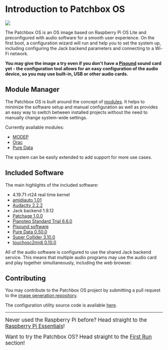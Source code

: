 # Introduction to Patchbox OS

![](https://raw.githubusercontent.com/wiki/BlokasLabs/patchbox-os-gen/images/PatchboxOS.png)

The Patchbox OS is an OS image based on Raspberry Pi OS Lite and preconfigured with audio software for a smooth user experience. On the first boot, a configuration wizard will run and help you to set the system up, including configuring the Jack backend parameters and connecting to a Wi-Fi network.

**You may give the image a try even if you don't have a <a href="https://blokas.io/pisound/" target="_blank">Pisound</a> sound card yet - the configuration tool allows for an easy configuration of the audio device, so you may use built-in, USB or other audio cards.**


## Module Manager

The Patchbox OS is built around the concept of [modules](Modules.md). It helps to minimize the software setup and manual configuration as well as provides an easy way to switch between installed projects without the need to manually change system-wide settings.

Currently available modules:

- <a href="https://blokas.io/MODEP/" target="_blank">MODEP</a>
- <a href="https://community.blokas.io/t/orac-2-0-for-the-raspberry-pi/1099" target="_blank">Orac</a>
- <a href="https://puredata.info/" target='_blank'>Pure Data</a> 

The system can be easily extended to add support for more use cases.

## Included Software

The main highlights of the included software:

- 4.19.71-rt24 real time kernel
- [amidiauto 1.01](amidiauto.md)
- [Audacity 2.2.2](SoftwareGuides.md#audacity)
- Jack backend 1.9.12
- [Patchage 1.0.0](SoftwareGuides.md#patchage)
- [Pianoteq Standard Trial 6.6.0](SoftwareGuides.md#pianoteq-standard-trial)
- <a href="https://blokas.io/pisound/docs/Pisound-App/" target="_blank">Pisound software</a>
- [Pure Data 0.50.0](SoftwareGuides.md#pure-data)
- [Super Collider 3.10.0](SoftwareGuides.md#supercollider)
- [touchosc2midi 0.10.0](SoftwareGuides.md#touchosc2midi)

All of the audio software is configured to use the shared Jack backend service. This means that multiple audio programs may use the audio card and play together simultaneously, including the web browser.

## Contributing

You may contribute to the Patchbox OS project by submitting a pull request to the <a href="https://github.com/BlokasLabs/patchbox-os-gen" target="_blank">image generation repository</a>.

The configuration utility source code is available <a href="https://github.com/BlokasLabs/patchbox-cli" target="_blank">here</a>.

---

<big>Never used the Raspberry Pi before? Head straight to the [Raspberry Pi Essentials](InstallOS.md)! </big>

<big>Want to try the Patchbox OS? Head straight to the [First Run](FirstRunOptions.md) section!</big>